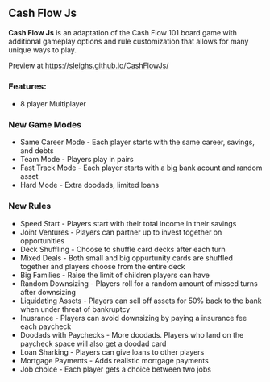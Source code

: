 ## Cash Flow Js

**Cash Flow Js** is an adaptation of the Cash Flow 101 board game with additional gameplay options and rule customization that allows for many unique ways to play.

Preview at https://sleighs.github.io/CashFlowJs/

### Features:
* 8 player Multiplayer

### New Game Modes
* Same Career Mode - Each player starts with the same career, savings, and debts
* Team Mode - Players play in pairs
* Fast Track Mode - Each player starts with a big bank acount and random asset
* Hard Mode - Extra doodads, limited loans

### New Rules
* Speed Start - Players start with their total income in their savings
* Joint Ventures - Players can partner up to invest together on opportunities
* Deck Shuffling - Choose to shuffle card decks after each turn 
* Mixed Deals - Both small and big oppurtunity cards are shuffled together and players choose from the entire deck
* Big Families - Raise the limit of children players can have
* Random Downsizing - Players roll for a random amount of missed turns after downsizing
* Liquidating Assets - Players can sell off assets for 50% back to the bank when under threat of bankruptcy
* Inusrance - Players can avoid downsizing by paying a insurance fee each paycheck
* Doodads with Paychecks - More doodads. Players who land on the paycheck space will also get a doodad card
* Loan Sharking - Players can give loans to other players
* Mortgage Payments - Adds realistic mortgage payments
* Job choice - Each player gets a choice between two jobs


